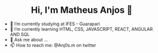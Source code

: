 <h1 align = "center">  Hi, I'm Matheus Anjos 👋 </h1>


- 🔭 I’m currently studying at IFES - Guarapari
- 🌱 I’m currently learning HTML, CSS, JAVASCRIPT, REACT, ANGULAR AND SQL
- 💬 Ask me about ...
- 📫 How to reach me: @Anj0s.m on twitter
